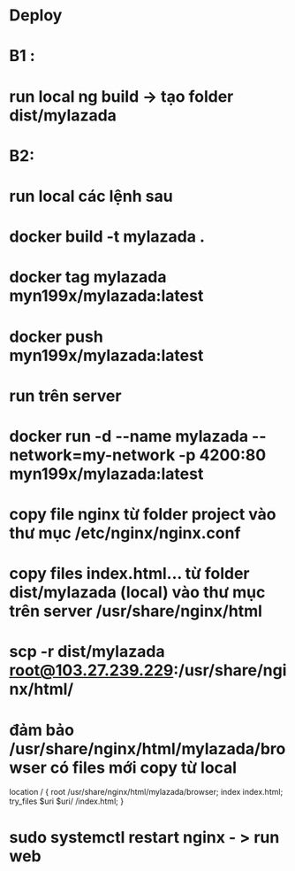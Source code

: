 # Deploy

# B1 :
# run local ng build -> tạo folder dist/mylazada

# B2:

# run local các lệnh sau
# docker build -t mylazada .
# docker tag mylazada  myn199x/mylazada:latest
# docker push myn199x/mylazada:latest

# run trên server 
# docker run -d --name mylazada --network=my-network -p 4200:80 myn199x/mylazada:latest
# copy file nginx từ folder project vào thư mục /etc/nginx/nginx.conf 

# copy files index.html... từ folder dist/mylazada (local) vào thư mục trên server /usr/share/nginx/html
#  scp -r dist/mylazada root@103.27.239.229:/usr/share/nginx/html/
# đảm bảo /usr/share/nginx/html/mylazada/browser có files mới copy từ local 
location / {
         root /usr/share/nginx/html/mylazada/browser;
         index index.html;
         try_files $uri $uri/ /index.html;
     }

# sudo systemctl restart  nginx - > run web
